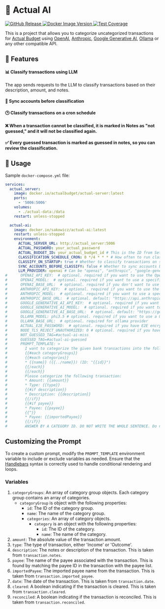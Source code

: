 # 🤖 Actual AI

<p>
    <a href="https://github.com/sakowicz/actual-ai">
        <img alt="GitHub Release" src="https://img.shields.io/github/v/release/sakowicz/actual-ai?label=GitHub">
    </a>
    <a href="https://hub.docker.com/r/sakowicz/actual-ai">
        <img alt="Docker Image Version" src="https://img.shields.io/docker/v/sakowicz/actual-ai?label=Docker%20Hub">
    </a>
    <a href="https://codecov.io/github/sakowicz/actual-ai" >
        <img alt="Test Coverage" src="https://codecov.io/github/sakowicz/actual-ai/graph/badge.svg?token=7ZLJUN61QE"/>
    </a>
</p>

This is a project that allows you to categorize uncategorized transactions
for [Actual Budget](https://actualbudget.org/)
using [OpenAI](https://openai.com/api/pricing/), [Anthropic](https://www.anthropic.com/pricing#anthropic-api), [Google Generative AI](https://ai.google/discover/generativeai/), [Ollama](https://github.com/ollama/ollama)
or any other compatible API.

## 🌟 Features

#### 📊 Classify transactions using LLM

The app sends requests to the LLM to classify transactions based on their description, amount, and notes.

#### 🔄 Sync accounts before classification

#### 🕒 Classify transactions on a cron schedule

#### ❌ When a transaction cannot be classified, it is marked in Notes as "not guessed," and it will not be classified again.

#### ✅ Every guessed transaction is marked as guessed in notes, so you can review the classification.

## 🚀 Usage

Sample `docker-compose.yml` file:

```yaml
services:
  actual_server:
    image: docker.io/actualbudget/actual-server:latest
    ports:
      - '5006:5006'
    volumes:
      - ./actual-data:/data
    restart: unless-stopped

  actual-ai:
    image: docker.io/sakowicz/actual-ai:latest
    restart: unless-stopped
    environment:
      ACTUAL_SERVER_URL: http://actual_server:5006
      ACTUAL_PASSWORD: your_actual_password
      ACTUAL_BUDGET_ID: your_actual_budget_id # This is the ID from Settings → Show advanced settings → Sync ID
      CLASSIFICATION_SCHEDULE_CRON: 0 */4 * * * # How often to run classification.
      CLASSIFY_ON_STARTUP: true # Whether to classify transactions on startup (don't wait for cron schedule)
      SYNC_ACCOUNTS_BEFORE_CLASSIFY: false # Whether to sync accounts before classification
      LLM_PROVIDER: openai # Can be "openai", "anthropic", "google-generative-ai" or "ollama"
#      OPENAI_API_KEY:  # optional. required if you want to use the OpenAI API
#      OPENAI_MODEL:  # optional. required if you want to use a specific model, default is "gpt-4-turbo"
#      OPENAI_BASE_URL:  # optional. required if you don't want to use the OpenAI API but OpenAI compatible API, ex: "http://ollama:11424/v1
#      ANTHROPIC_API_KEY:  # optional. required if you want to use the Anthropic API
#      ANTHROPIC_MODEL:  # optional. required if you want to use a specific model, default is "claude-3-5-sonnet-latest"
#      ANTHROPIC_BASE_URL:  # optional. default: "https://api.anthropic.com/v1
#      GOOGLE_GENERATIVE_AI_API_KEY:  # optional. required if you want to use the Google Generative AI API
#      GOOGLE_GENERATIVE_AI_MODEL:  # optional. required if you want to use a specific model, default is "gemini-1.5-flash"
#      GOOGLE_GENERATIVE_AI_BASE_URL:  # optional. default: "https://generativelanguage.googleapis.com"
#      OLLAMA_MODEL: phi3.5 # optional. required if you want to use a Ollama specific model, default is "phi3.5"
#      OLLAMA_BASE_URL:  # optional. required for ollama provider
#      ACTUAL_E2E_PASSWORD:  # optional. required if you have E2E encryption
#      NODE_TLS_REJECT_UNAUTHORIZED: 0 # optional. required if you have trouble connecting to Actual server 
#      NOT_GUESSED_TAG=#actual-ai-miss
#      GUESSED_TAG=#actual-ai-guessed
#      PROMPT_TEMPLATE: >
#        I want to categorize the given bank transactions into the following categories:
#        {{#each categoryGroups}}
#        {{#each categories}}
#        * {{name}} ({{../name}}) (ID: "{{id}}")
#        {{/each}}
#        {{/each}}
#        Please categorize the following transaction:
#        * Amount: {{amount}}
#        * Type: {{type}}
#        {{#if description}}
#        * Description: {{description}}
#        {{/if}}
#        {{#if payee}}
#        * Payee: {{payee}}
#        {{^}}
#        * Payee: {{importedPayee}}
#        {{/if}}
#        ANSWER BY A CATEGORY ID. DO NOT WRITE THE WHOLE SENTENCE. Do not guess, if you don't know the answer, return "idk".
```

## Customizing the Prompt

To create a custom prompt, modify the `PROMPT_TEMPLATE` environment variable to include or exclude variables as needed.
Ensure that the [Handlebars](https://handlebarsjs.com/) syntax is correctly used to handle conditional rendering and
loops.

### Variables

1. `categoryGroups`: An array of category group objects. Each category group contains an array of categories.
    - `categoryGroup` is object with the following properties:
        - `id`: The ID of the category group.
        - `name`: The name of the category group.
        - `categories`: An array of category objects.
            - `category` is an object with the following properties:
                - `id`: The ID of the category.
                - `name`: The name of the category.
2. `amount`: The absolute value of the transaction amount.
3. `type`: The type of transaction, either 'Income' or 'Outcome'.
4. `description`: The notes or description of the transaction. This is taken from `transaction.notes`.
5. `payee`: The name of the payee associated with the transaction. This is found by matching the payee ID in the
   transaction with the payee list.
6. `importedPayee`: The imported payee name from the transaction. This is taken from `transaction.imported_payee`.
7. `date`: The date of the transaction. This is taken from `transaction.date`.
8. `cleared`: A boolean indicating if the transaction is cleared. This is taken from `transaction.cleared`.
9. `reconciled`: A boolean indicating if the transaction is reconciled. This is taken from `transaction.reconciled`.

